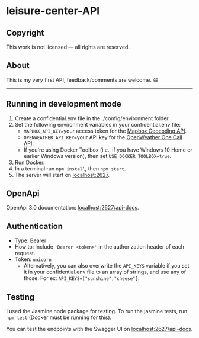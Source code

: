 # leisure-center-API

## Copyright

This work is not licensed — all rights are reserved.

## About

This is my very first API, feedback/comments are welcome. :smile:

---

## Running in development mode

1. Create a confidential.env file in the ./config/environment folder.
2. Set the following environment variables in your confidential.env file:
    * `MAPBOX_API_KEY=`your access token for the [Mapbox Geocoding API](https://docs.mapbox.com/help/how-mapbox-works/geocoding/).
    * `OPENWEATHER_API_KEY=`your API key for the [OpenWeather One Call API](https://openweathermap.org/api/one-call-api).
    * If you're using Docker Toolbox (i.e., if you have Windows 10 Home or earlier Windows version), then set `USE_DOCKER_TOOLBOX=true`.
3. Run Docker.
4. In a terminal run `npm install`, then `npm start`.
5. The server will start on [localhost:2627](http://localhost:2627).


## OpenApi

OpenApi 3.0 documentation: [localhost:2627/api-docs](http://localhost:2627/api-docs/).
## Authentication

* Type: Bearer
* How to: Include `'Bearer <token>'` in the authorization header of each request.
* Token: `unicorn`
    * Alternatively, you can also overwrite the `API_KEYS` variable if you set it in your confidential.env file to an array of strings, and use any of those. For ex: `API_KEYS=["sunshine","cheese"]`.

## Testing

I used the Jasmine node package for testing. To run the jasmine tests, run `npm test` (Docker must be running for this).

You can test the endpoints with the Swagger UI on [localhost:2627/api-docs](http://localhost:2627/api-docs/).